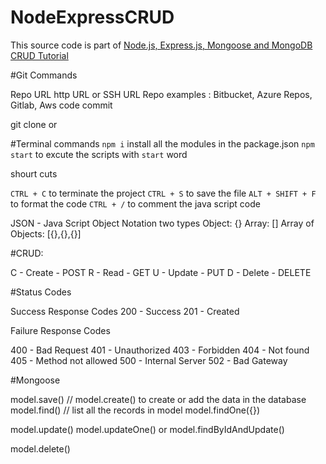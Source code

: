 # NodeExpressCRUD

This source code is part of [Node.js, Express.js, Mongoose and MongoDB CRUD Tutorial](https://github.com/ramanait/NodeExpressCRUD)


#Git Commands

Repo URL http URL or SSH URL 
Repo examples : Bitbucket, Azure Repos, Gitlab, Aws code commit

git clone <http url> or <ssh url>



#Terminal commands
`npm i` install all the modules in the package.json
`npm start`  to excute the scripts with `start` word


shourt cuts

`CTRL + C` to terminate the project
`CTRL + S` to save the file
`ALT + SHIFT + F` to format the code
`CTRL + /` to comment the java script code



JSON - Java Script Object Notation
two types
Object: {}
Array: []
Array of Objects: [{},{},{}]


#CRUD:

C - Create - POST
R - Read - GET
U - Update - PUT
D - Delete - DELETE

#Status Codes

Success Response Codes
200 - Success
201 - Created

Failure Response Codes

400 - Bad Request
401 - Unauthorized
403 - Forbidden
404 - Not found
405 - Method not allowed
500 - Internal Server
502 - Bad Gateway 


#Mongoose

model.save() // model.create() to create or add the data in the database
model.find() // list all the records in model
model.findOne({})

model.update()
model.updateOne() or model.findByIdAndUpdate()

model.delete()





